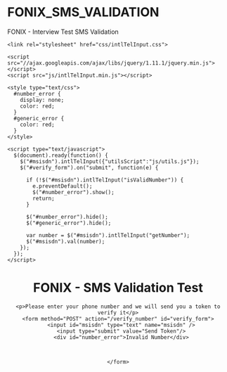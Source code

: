 # FONIX_SMS_VALIDATION
FONIX - Interview Test SMS Validation
<!DOCTYPE html><html lang="en"><head>
<meta charset="utf-8">
<title>FONIX - SMS Validation Test</title>
<link rel='stylesheet' href='css/style.css' type='text/css' />

    <link rel="stylesheet" href="css/intlTelInput.css">

    <script src="//ajax.googleapis.com/ajax/libs/jquery/1.11.1/jquery.min.js"></script>
    <script src="js/intlTelInput.min.js"></script>

    <style type="text/css">
      #number_error { 
        display: none;
        color: red;
      }
      #generic_error {
        color: red;
      }
    </style>

    <script type="text/javascript">
      $(document).ready(function() {
        $("#msisdn").intlTelInput({"utilsScript":"js/utils.js"});
        $("#verify_form").on("submit", function(e) {

          if (!$("#msisdn").intlTelInput("isValidNumber")) {
            e.preventDefault();
            $("#number_error").show();
            return;
          }

          $("#number_error").hide();
          $("#generic_error").hide();

          var number = $("#msisdn").intlTelInput("getNumber");
          $("#msisdn").val(number);
        });
      });
    </script>

  </head>

  <body>
<CENTER>
<H1>FONIX - SMS Validation Test</H1>

    <p>Please enter your phone number and we will send you a token to verify it</p>
    <form method="POST" action="/verify_number" id="verify_form">
      <input id="msisdn" type="text" name="msisdn" />
      <input type="submit" value="Send Token"/>
      <div id="number_error">Invalid Number</div>

      

    </form>


  </body>
</html>
